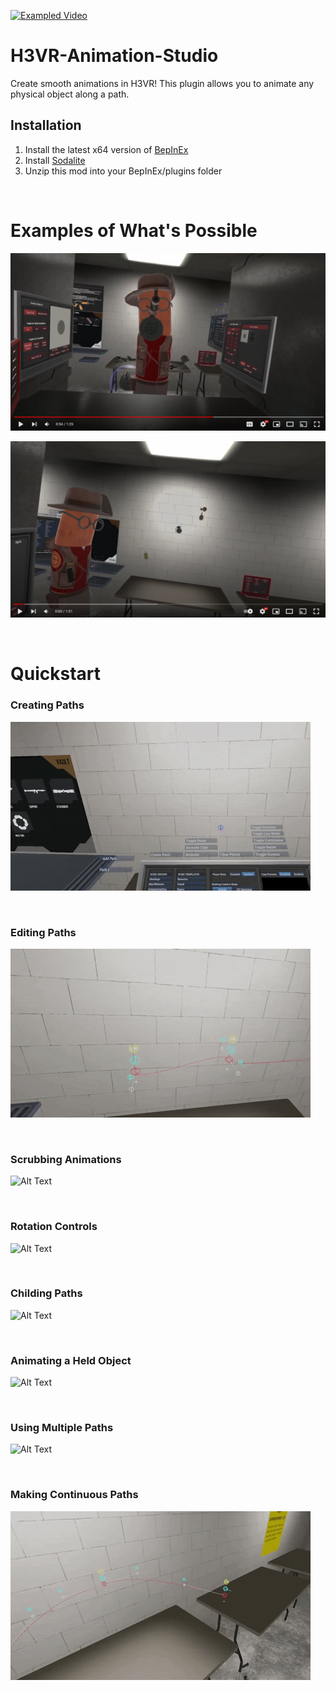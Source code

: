 [![Exampled Video](https://az743702.vo.msecnd.net/cdn/kofi3.png?v=0)](https://ko-fi.com/devyn_myers)

# H3VR-Animation-Studio
Create smooth animations in H3VR! This plugin allows you to animate any physical object along a path.
  
## Installation
1. Install the latest x64 version of [BepInEx](https://github.com/BepInEx/BepInEx/releases)
2. Install [Sodalite](https://github.com/H3VR-Modding/Sodalite)
3. Unzip this mod into your BepInEx/plugins folder

&nbsp;

# Examples of What's Possible

[![Exampled Video](https://raw.githubusercontent.com/devyndamonster/H3VR-Animation-Studio/master/Docs/images/YoutubeThumb1.PNG)](https://youtu.be/HJbYWAEC2rE)

[![Exampled Video](https://raw.githubusercontent.com/devyndamonster/H3VR-Animation-Studio/master/Docs/images/YoutubeThumb2.PNG)](https://www.youtube.com/watch?v=Gelol6OYWAs)

&nbsp;

# Quickstart

### Creating Paths
![Alt Text](https://raw.githubusercontent.com/devyndamonster/H3VR-Animation-Studio/master/Docs/gifs/H3AnimTut1.gif)

&nbsp;

### Editing Paths
![Alt Text](https://raw.githubusercontent.com/devyndamonster/H3VR-Animation-Studio/master/Docs/gifs/H3AnimTut2.gif)

&nbsp;

### Scrubbing Animations
![Alt Text](https://raw.githubusercontent.com/devyndamonster/H3VR-Animation-Studio/master/Docs/gifs/H3AnimTut3.gif)

&nbsp;

### Rotation Controls
![Alt Text](https://raw.githubusercontent.com/devyndamonster/H3VR-Animation-Studio/master/Docs/gifs/H3AnimTut4.gif)

&nbsp;

### Childing Paths 
![Alt Text](https://raw.githubusercontent.com/devyndamonster/H3VR-Animation-Studio/master/Docs/gifs/H3AnimTut5.gif)

&nbsp;

### Animating a Held Object
![Alt Text](https://raw.githubusercontent.com/devyndamonster/H3VR-Animation-Studio/master/Docs/gifs/H3AnimTut6.gif)

&nbsp;

### Using Multiple Paths
![Alt Text](https://raw.githubusercontent.com/devyndamonster/H3VR-Animation-Studio/master/Docs/gifs/H3AnimTut7.gif)

&nbsp;

### Making Continuous Paths
![Alt Text](https://raw.githubusercontent.com/devyndamonster/H3VR-Animation-Studio/master/Docs/gifs/H3AnimTut8.gif)
